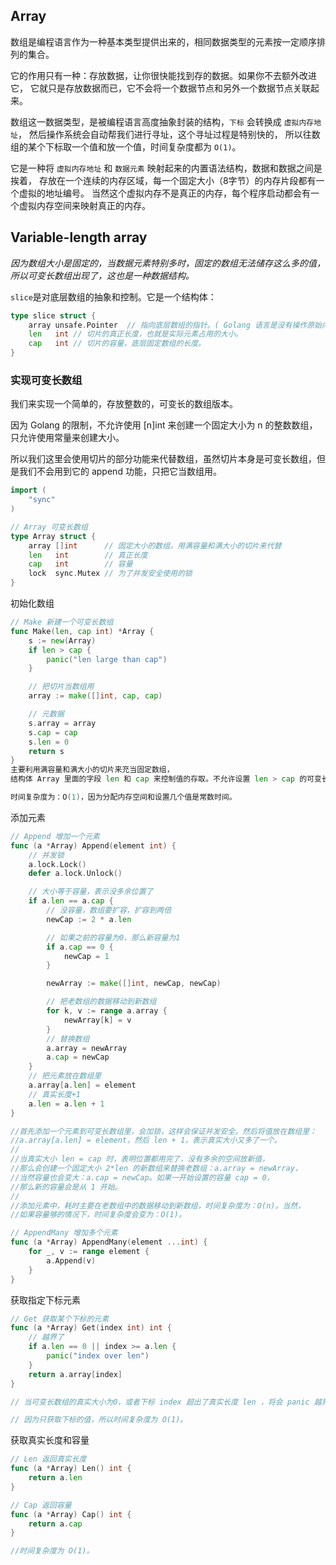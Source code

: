 ## Array

数组是编程语言作为一种基本类型提供出来的，相同数据类型的元素按一定顺序排列的集合。

它的作用只有一种：存放数据，让你很快能找到存的数据。如果你不去额外改进它，
它就只是存放数据而已，它不会将一个数据节点和另外一个数据节点关联起来。


数组这一数据类型，是被编程语言高度抽象封装的结构，`下标` 会转换成 `虚拟内存地址`，
然后操作系统会自动帮我们进行寻址，这个寻址过程是特别快的，
所以往数组的某个下标取一个值和放一个值，时间复杂度都为 `O(1)`。

它是一种将 `虚拟内存地址` 和 `数据元素` 映射起来的内置语法结构，数据和数据之间是挨着，
存放在一个连续的内存区域，每一个固定大小（8字节）的内存片段都有一个虚拟的地址编号。
当然这个虚拟内存不是真正的内存，每个程序启动都会有一个虚拟内存空间来映射真正的内存。


## Variable-length array

*因为数组大小是固定的，当数据元素特别多时，固定的数组无法储存这么多的值，
所以可变长数组出现了，这也是一种数据结构。*


`slice`是对底层数组的抽象和控制。它是一个结构体：

```go
type slice struct {
    array unsafe.Pointer  // 指向底层数组的指针。( Golang 语言是没有操作原始内存的指针的，所以 unsafe 包提供相关的对内存指针的操作，一般情况下非专业人员勿用)
	len   int // 切片的真正长度，也就是实际元素占用的大小。
    cap   int // 切片的容量，底层固定数组的长度。
}
```

### 实现可变长数组

我们来实现一个简单的，存放整数的，可变长的数组版本。

因为 Golang 的限制，不允许使用 [n]int 来创建一个固定大小为 n 的整数数组，只允许使用常量来创建大小。

所以我们这里会使用切片的部分功能来代替数组，虽然切片本身是可变长数组，但是我们不会用到它的 append 功能，只把它当数组用。

```go
import (
    "sync"
)

// Array 可变长数组
type Array struct {
    array []int      // 固定大小的数组，用满容量和满大小的切片来代替
    len   int        // 真正长度
    cap   int        // 容量
    lock  sync.Mutex // 为了并发安全使用的锁
}
```

初始化数组

```go
// Make 新建一个可变长数组
func Make(len, cap int) *Array {
    s := new(Array)
    if len > cap {
        panic("len large than cap")
    }

    // 把切片当数组用
    array := make([]int, cap, cap)

    // 元数据
    s.array = array
    s.cap = cap
    s.len = 0
    return s
}
主要利用满容量和满大小的切片来充当固定数组，
结构体 Array 里面的字段 len 和 cap 来控制值的存取。不允许设置 len > cap 的可变长数组。

时间复杂度为：O(1)，因为分配内存空间和设置几个值是常数时间。
```

添加元素

```go
// Append 增加一个元素
func (a *Array) Append(element int) {
    // 并发锁
    a.lock.Lock()
    defer a.lock.Unlock()

    // 大小等于容量，表示没多余位置了
    if a.len == a.cap {
        // 没容量，数组要扩容，扩容到两倍
        newCap := 2 * a.len

        // 如果之前的容量为0，那么新容量为1
        if a.cap == 0 {
            newCap = 1
        }

        newArray := make([]int, newCap, newCap)

        // 把老数组的数据移动到新数组
        for k, v := range a.array {
            newArray[k] = v
        }
        // 替换数组
        a.array = newArray
        a.cap = newCap
    }
    // 把元素放在数组里
    a.array[a.len] = element
    // 真实长度+1
    a.len = a.len + 1
}

//首先添加一个元素到可变长数组里，会加锁，这样会保证并发安全。然后将值放在数组里：
//a.array[a.len] = element，然后 len + 1，表示真实大小又多了一个。
//
//当真实大小 len = cap 时，表明位置都用完了，没有多余的空间放新值，
//那么会创建一个固定大小 2*len 的新数组来替换老数组：a.array = newArray，
//当然容量也会变大：a.cap = newCap。如果一开始设置的容量 cap = 0，
//那么新的容量会是从 1 开始。
//
//添加元素中，耗时主要在老数组中的数据移动到新数组，时间复杂度为：O(n)。当然，
//如果容量够的情况下，时间复杂度会变为：O(1)。
```

```go
// AppendMany 增加多个元素
func (a *Array) AppendMany(element ...int) {
    for _, v := range element {
        a.Append(v)
    }
}
```

获取指定下标元素

```go
// Get 获取某个下标的元素
func (a *Array) Get(index int) int {
    // 越界了
    if a.len == 0 || index >= a.len {
        panic("index over len")
    }
    return a.array[index]
}

// 当可变长数组的真实大小为0，或者下标 index 超出了真实长度 len ，将会 panic 越界。

// 因为只获取下标的值，所以时间复杂度为 O(1)。
```

获取真实长度和容量

```go
// Len 返回真实长度
func (a *Array) Len() int {
    return a.len
}

// Cap 返回容量
func (a *Array) Cap() int {
    return a.cap
}

//时间复杂度为 O(1)。
```